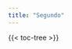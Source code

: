 ```yaml
---
title: "Segundo"
---
```


<!-- spellchecker-disable -->

{{< toc-tree >}}

<!-- spellchecker-enable -->

